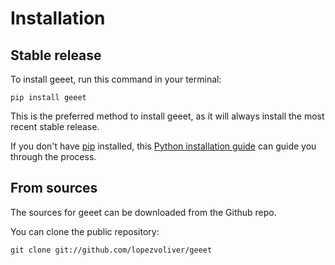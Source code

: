 # Installation

## Stable release

To install geeet, run this command in your terminal:

```
pip install geeet
```

This is the preferred method to install geeet, as it will always install the most recent stable release.

If you don't have [pip](https://pip.pypa.io) installed, this [Python installation guide](http://docs.python-guide.org/en/latest/starting/installation/) can guide you through the process.

## From sources

The sources for geeet can be downloaded from the Github repo.

You can clone the public repository:

```
git clone git://github.com/lopezvoliver/geeet
```
